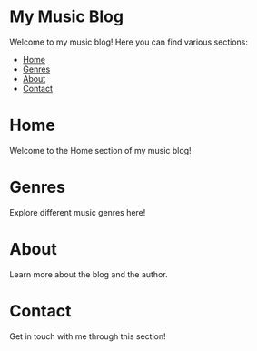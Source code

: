 # My Music Blog

Welcome to my music blog! Here you can find various sections:

- [Home](Home/README.md)
- [Genres](Genres/README.md)
- [About](About/README.md)
- [Contact](Contact/README.md)
# Home
Welcome to the Home section of my music blog!
# Genres
Explore different music genres here!
# About
Learn more about the blog and the author.
# Contact
Get in touch with me through this section!
